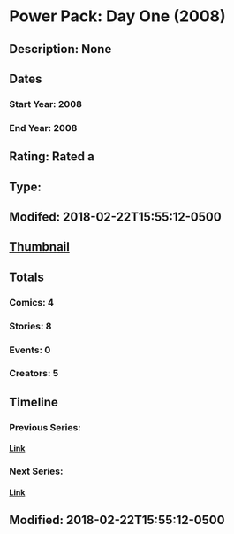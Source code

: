 # Power Pack: Day One (2008)
## Description: None
## Dates
### Start Year: 2008
### End Year: 2008
## Rating: Rated a
## Type: 
## Modifed: 2018-02-22T15:55:12-0500
## [Thumbnail](http://i.annihil.us/u/prod/marvel/i/mg/c/50/5a8f2e1382dcd.jpg)
## Totals
### Comics: 4
### Stories: 8
### Events: 0
### Creators: 5
## Timeline
### Previous Series: 
#### [Link]()
### Next Series: 
#### [Link]()
## Modified: 2018-02-22T15:55:12-0500